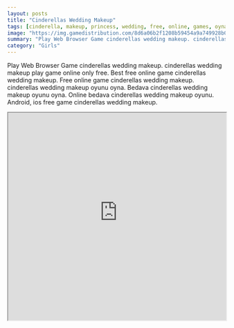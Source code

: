 ```yaml
---
layout: posts
title: "Cinderellas Wedding Makeup"
tags: [cinderella, makeup, princess, wedding, free, online, games, oyna, game, free, games, play, play, games]
image: "https://img.gamedistribution.com/8d6a06b2f1208b59454a9a749928b0c0.jpg"
summary: "Play Web Browser Game cinderellas wedding makeup. cinderellas wedding makeup play game online only free. Best free online game cinderellas wedding makeup. Free online game cinderellas wedding makeup. cinderellas wedding makeup oyunu oyna. Bedava cinderellas wedding makeup oyunu oyna. Online bedava cinderellas wedding makeup oyunu. Android, ios free game cinderellas wedding makeup."
category: "Girls"
---
```


Play Web Browser Game cinderellas wedding makeup. cinderellas wedding makeup play game online only free. Best free online game cinderellas wedding makeup. Free online game cinderellas wedding makeup. cinderellas wedding makeup oyunu oyna. Bedava cinderellas wedding makeup oyunu oyna. Online bedava cinderellas wedding makeup oyunu. Android, ios free game cinderellas wedding makeup.

<iframe width="100%" height="480px;" src="https://flash.gamedistribution.com?game=8d6a06b2f1208b59454a9a749928b0c0"></iframe>